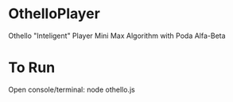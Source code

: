# OthelloPlayer
Othello "Inteligent" Player
Mini Max Algorithm with Poda Alfa-Beta

# To Run
Open console/terminal: node othello.js
